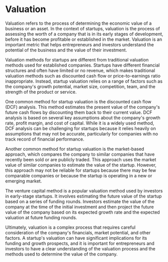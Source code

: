 # Valuation

Valuation refers to the process of determining the economic value of a business or an asset. In the context of startups, valuation is the process of assessing the worth of a company that is in its early stages of development, before it has become profitable or established in the market. Valuation is an important metric that helps entrepreneurs and investors understand the potential of the business and the value of their investment.

Valuation methods for startups are different from traditional valuation methods used for established companies. Startups have different financial structures and often have limited or no revenue, which makes traditional valuation methods such as discounted cash flow or price-to-earnings ratio inappropriate. Instead, startup valuation relies on a range of factors such as the company's growth potential, market size, competition, team, and the strength of the product or service.

One common method for startup valuation is the discounted cash flow (DCF) analysis. This method estimates the present value of the company's future cash flows by discounting them back to their current value. DCF analysis is based on several key assumptions about the company's growth rate, profit margin, and cost of capital. While it is a widely used method, DCF analysis can be challenging for startups because it relies heavily on assumptions that may not be accurate, particularly for companies with no track record of financial performance.

Another common method for startup valuation is the market-based approach, which compares the company to similar companies that have recently been sold or are publicly traded. This approach uses the market value of similar companies to estimate the value of the startup. However, this approach may not be reliable for startups because there may be few comparable companies or because the startup is operating in a new or emerging market.

The venture capital method is a popular valuation method used by investors in early-stage startups. It involves estimating the future value of the startup based on a series of funding rounds. Investors estimate the value of the company at the time of the initial investment and then project the future value of the company based on its expected growth rate and the expected valuation at future funding rounds.

Ultimately, valuation is a complex process that requires careful consideration of the company's financials, market potential, and other factors. A startup's valuation can have significant implications for its funding and growth prospects, and it is important for entrepreneurs and investors to have a clear understanding of the valuation process and the methods used to determine the value of the company.